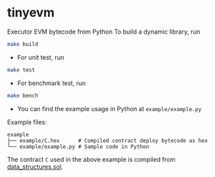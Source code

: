 # tinyevm
Executor EVM bytecode from Python
To build a dynamic library, run 

``` bash
make build
```

- For unit test, run

``` bash
make test
```

- For benchmark test, run

``` bash
make bench
```

- You can find the example usage in Python at `example/example.py`

Example files:

``` text
example
├── example/C.hex      # Compiled contract deploy bytecode as hex
└── example/example.py # Sample code in Python 
```

The contract `C` used in the above example is compiled from [data_structures.sol](https://github.com/cassc/evm-play/tree/main/contracts).
